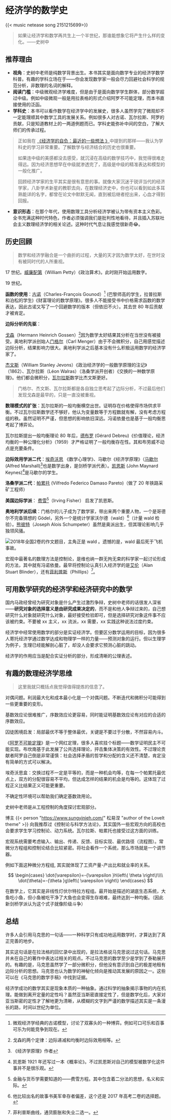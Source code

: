 # 经济学的数学史

{{< music netease song 2151215699>}} 

> 如果让经济学和数学再共生上一个半世纪，那谁能想象它将产生什么样的变化。——史树中

## 推荐理由


- **视角**：史树中老师是纯数学背景出生。本书其实是面向数学专业的经济学数学科普。有趣的学科立场在于——你会发现数学家一般会尽力回避社会科学的规范分析，非数理的名词的解释。
- **阅读门槛**：中级微观经济学难度，但是由于是面向数学学生群体，部分数学超过中级。例如中级微观一般是用拉表格的形式介绍阿罗不可能定理，而本书直接使用的泛函。
- **学科史**：本书可以看作数学在经济学中的发展史，很多人虽然学完了微观却不一定能理顺其中数学工具的发展关系。例如很多人对古诺、瓦尔拉斯、阿罗的贡献，只是知道教材上的一两道例题而已。学科史能弥补中间的空白，了解大师们的传承过程。

> 正如我在 [《经济学的自负：最近的一些想法 》](https://blog.huaxiangshan.com/zh-cn/posts/fs3/#center%E6%95%B0%E5%AD%A6%E5%AD%A6%E5%A4%9A%E5%B0%91center)中提到的那样——我认为学科史的学习非常重要。了解数学与经济结合的历史也很重要。
> 
> 如果连中级的美感都没去感受，就沉浸在高级的数学技巧中，我觉得很难走得远。因为经济思想早在中级就渗透完了，高级是中级的精准表达和模型的一般化推广。
> 
> 回顾经济学家的生平其实是很有意思的事。就像大家沉迷于锐评当代的经济学家，八卦学术新星的教职去向，在数理经济史中，你也可以看到如此多耳熟能详的名字，都曾在论文中默默无闻，直到被后继者挖出来，心血才得到回报。

- **意识形态**：在那个年代，使用数理工具分析经济学被认为带有资本主义色彩。全书充满这种时代特色，作者必须强调我们是批判性地看待，并且插入苏联社会主义数理经济学的相关论述。这种时代气息让我感觉很新奇😂。

## 历史回顾

> 数学和经济学融合是一个曲折的过程，大量的天才因为数学太好，在世时没有被同时代的人所重视。

17 世纪。[威廉配第](https://zh.wikipedia.org/wiki/%E5%A8%81%E5%BB%89%C2%B7%E9%85%8D%E7%AC%AC)（William Petty）《政治算术》。此时刚开始运用数字。

19 世纪。

**函数的使用**：[古诺](https://zh.wikipedia.org/wiki/%E5%A4%8F%E5%B0%94%C2%B7%E5%8F%A4%E8%AF%BA)（Charles-François Gounod）[^3] (巴黎师高的学生，拉普拉斯和泊松的学生)《财富理论的数学原理》。很多人不能接受书中价格需求函数的数学表达，因此古诺又写了一个回避数学的版本（但依旧不火）。其去世 80 年后贡献才被肯定。

**边际分析的先驱**：

[戈森](https://zh.wikipedia.org/wiki/%E8%B5%AB%E7%88%BE%E6%9B%BC%C2%B7%E6%B5%B7%E5%9B%A0%E9%87%8C%E5%B8%8C%C2%B7%E6%88%88%E6%A3%AE)（Hermann Heinrich Gossen）[^1]因为数学太好结果其分析在当世没有被接受。奥地利学派创始人[门格尔](https://zh.wikipedia.org/wiki/%E5%8D%A1%E7%88%BE%C2%B7%E9%96%80%E6%A0%BC%E7%88%BE)（Carl Menger）由于不会微积分，自己用感觉描述边际分析，结果影响力很大。奥地利学派之后基本没有什么积极运用数学的经济学家了。

[杰文斯](https://zh.wikipedia.org/wiki/%E5%A8%81%E5%BB%89%C2%B7%E6%96%AF%E5%9D%A6%E5%88%A9%C2%B7%E6%9D%B0%E6%96%87%E6%96%AF)（William Stanley Jevons）《政治经济学的一般数学原理的注记》（1862）、瓦尔拉斯（Léon Walras）（洛桑学派开创者）《交换的一种数学原理》。他们都会微积分，[瓦尔拉斯](https://zh.wikipedia.org/wiki/%E8%8E%B1%E6%98%82%C2%B7%E7%93%A6%E5%B0%94%E6%8B%89%E6%96%AF)数学比杰文斯更好。

> 门格尔、杰文斯、瓦尔拉斯都是各自独立思考起了边际分析，不过最后他们发现戈森是最早的，只是一直没被重视。

**数理模式的扩张**：瓦尔拉斯的一般均衡横空出世。证明存在价格使得市场供求平衡。不过瓦尔拉斯数学还不够好，他认为变量数等于方程数就有解，没有考虑方程组的秩。虽然证明不严谨，但思想的影响依旧深远。冯诺依曼也是基于一般均衡思考起了博弈论。

瓦尔拉斯提出一般均衡理论 80 年后，[德布罗](https://zh.wikipedia.org/wiki/%E5%82%91%E6%8B%89%E5%BE%B7%C2%B7%E5%BE%B7%E5%B8%83%E9%AD%AF) (Gérard Debreu)《价值理论，经济均衡的一种公理化分析》（1959）才严格证明了一般均衡存在性。其和布劳威不动点是充要条件。

**边际效用学派二代**：[埃奇沃思](https://zh.wikipedia.org/wiki/%E5%BC%97%E6%9C%97%E8%A5%BF%E6%96%AF%C2%B7%E4%BC%8A%E8%A5%BF%E5%BE%B7%E7%BD%97%C2%B7%E5%9F%83%E5%A5%87%E6%B2%83%E6%80%9D) 《数学心理学》、马歇尔《经济学原理》（[马歇尔](https://zh.wikipedia.org/wiki/%E9%98%BF%E5%B0%94%E5%BC%97%E9%9B%B7%E5%BE%B7%C2%B7%E9%A9%AC%E6%AD%87%E5%B0%94) (Alfred Marshall)[^4]也是数学出身，是剑桥学派代表）。[凯恩斯](https://zh.wikipedia.org/wiki/%E7%BA%A6%E7%BF%B0%C2%B7%E6%A2%85%E7%BA%B3%E5%BE%B7%C2%B7%E5%87%AF%E6%81%A9%E6%96%AF) (John Maynard Keynes)[^2]是马歇尔的学生。

**洛桑学派二代**：[帕累托](https://zh.wikipedia.org/wiki/%E7%BB%B4%E5%B0%94%E5%BC%97%E9%9B%B7%E5%A4%9A%C2%B7%E5%B8%95%E7%B4%AF%E6%89%98) (Vilfredo Federico Damaso Pareto)（做了 20 年铁路采矿工程师）

**美国边际学派**： [费雪](https://zh.wikipedia.org/wiki/%E6%AC%A7%E6%96%87%C2%B7%E8%B4%B9%E9%9B%AA)[^5]（Irving Fisher） 启发了凯恩斯。

**奥地利学派后续**：门格尔的儿子成为了数学家，带出来两个重要人物，一个是哥德尔不完备猜想的  Gödel，另外一个是统计学家沃尔德（wald）[^6]（计量 wald 检验）。[熊彼特](https://zh.wikipedia.org/wiki/%E7%BA%A6%E7%91%9F%E5%A4%AB%C2%B7%E7%86%8A%E5%BD%BC%E7%89%B9)（Joseph Alois Schumpeter）虽然是奥派出生，但其理论影响几乎独领风骚。

![2018年全国2卷的作文题目，主角正是 wald 。遗憾的是，wald 最后死于飞机事故。](/img/经济学与数学-20250102155048117.webp)

宏观中最著名的数理方法是控制论，是维也纳一群无拘无束的科学家一起讨论形成的方法，其中就有冯诺依曼。最早将控制论认真引入经济学的是[艾伦](https://en.wikipedia.org/wiki/Alan_Blinder)（Alan Stuart Blinder），还有[菲利普斯]( https://zh.wikipedia.org/wiki/%E5%A8%81%E5%BB%89%C2%B7%E8%8F%B2%E5%88%A9%E6%99%AE%E6%96%AF_ (%E7%BB%8F%E6%B5%8E%E5%AD%A6%E5%AE%B6))（Phillips）[^7]。

## 可用数学研究的经济学和经济研究中的数学

国内马政经曾经为研究对象是什么产生过激烈争辩，史树中老师的话很发人深省——**研究对象的选择意义是由研究成果决定的**，而不是和他人争辩过来的，自己想研究什么对象就研究什么对象，最好接受检验即可，但是选择研究对象这件事不应该被约束。不要被 xx 主义，xx 流派，xx 需要，xx 实践这种说法过度约束。

经济学中经常使用数学的部分是实证经济学。但要区分数学运用的目标，因为很多人寄托经济学通过数学达成和物理学一样的力量——预测对象的运行。但以生理学为例子，生理已经能解剖心脏了，却没人会要求它预测心脏的跳动。

经济学的作用应当是配合实证分析的部分，形成清晰的公理表述。

## 有趣的数理经济学思维

>这里我就只概括点我觉得值得提炼的信息了。

对偶问题。利润最大化和成本最小化是一个对偶问题。不断迭代和微积分可能得到一些更重要的变形。

基数效应论很难推广，序数效应论更容易，同时能证明基数效应论有对应的合适的序数效应。

囚徒困境启发：局部最优不等于整体最优，关键是不要过于分散，不然容易内斗。

《[阿罗不可能定理](https://blog.huaxiangshan.com/zh-cn/posts/shxz/)》是一个网红定理，很多人喜欢挂个标题——数学证明民主不可能实现。布坎南基于此发展了公共选择理论，抨击集体决策的有效性。不过理论贡献者阿罗自己倒是非常谨慎：社会选择矛盾的哲学和分配的含义还不清楚，肯定没有简单的方式可以解决。

埃奇沃思盒：交换过程不一定是平等的，而是一种机会均等，在每一个帕累托最优点上，双方的分配很容易不平均，但达成怎样的结果的机会是均等的。这体现了过程正义比结果正义可能更重要。

不确定性环境可以帮助我们确定基数效用论。

史树中老师是从工程控制的角度探讨宏观部分。

博主 {{< person "https://www.sungyinieh.com/" 松易涅 "author of the LoveIt theme" >}} 向我推荐过《控制论与科学方法论》，其实国外一些宏观方向的高校也会要求学生学习控制论、动力系统。瓦尔拉斯、帕累托也接受过这方面的训练。

宏观系统需要考虑输入、输出、传递、反馈、目标实现、最优路径（流程图）。常微分方程组和控制论结合比较紧密。将社会看作一个系统，那么市场就是一个调节器。

例如下面这种微分方程组, 其实就体现了工资产量-产出比和就业率的关系。

$$
\begin{cases}
\dot{\varepsilon}=-{\varepsilon }h\left\( \theta \right\)\\\\
\dot{\theta}=-{\theta }g\left\( \varepsilon \right\)
\end{cases}
$$

在数学上，它其实是非线性灯伏尔特拉方程组。最开始是描述的湖底生态系统，大鱼吃小鱼，但小鱼被吃干净了大鱼也会变得生存艰难，最终达到一种均衡。（因此新剑桥学派认为这个式子就像阶级斗争）


## 总结

许多人会引用马克思的一句话——一种科学只有成功地运用数学时，才算达到了真正完善的地步。

其实这句话是在拉法格的回忆录中出现的，是拉法格说马克思说过这句话。马克思并未在自己的著作中表达过相关的观点。不过马克思的数学至少是学到了泰勒展开的。有趣的是，马克思虽然学了一部分微积分，但他没有意识到自己的极差地租有边际分析的思想。马克思也认为数学的神秘化倾向是推动其发展的原因之一。这些可以在《马克思的数学手稿》中找到证据。

经济学成功的数学其实是现象本质的一种抽象。通过科学的抽象揭示事物的内在机理。能做到离开定量的定性吗？虽然亚当斯密直接定性了，但是数学化后，大家对亚当斯密的定性才了解地更为清晰，从模糊的文字到严谨的数学描述其实是一条漫长的路，时间以世纪为单位。



[^1]: 戈森的两个定律：边际递减和均衡时边际效用相等。
[^2]: 凯恩斯 1921 年还写过一本《概率论》。不过凯恩斯对自己的模型被数学化这件事并不是很乐观。
[^3]: 微观经济学经典的古诺模型，讨论了双寡头的一种博弈。例如可口可乐和百事可乐为何能竞争到现在。
[^4]: 《经济学原理》作者
[^5]: 金融与货币学需要知道的——费雪方程。其中包含着二分法的思想，名义和实际。
[^6]: 他比较出名的故事书美军幸存者偏差，这个还是 2017 年高考二卷的选择题。
[^7]: 菲利普斯曲线，通货膨胀和失业二选一。

